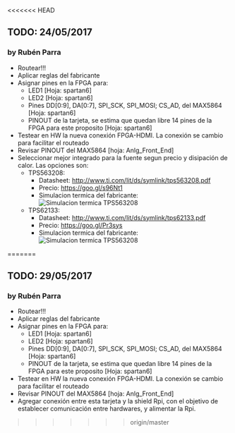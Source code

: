 <<<<<<< HEAD
## TODO: 24/05/2017
### by Rubén Parra

* Routear!!!
* Aplicar reglas del fabricante
* Asignar pines en la FPGA para:
  * LED1 [Hoja: spartan6]
  * LED2 [Hoja: spartan6]
  * Pines DD[0:9], DA[0:7], SPI_SCK, SPI_MOSI; CS_AD, del MAX5864 [Hoja: spartan6]
  * PINOUT de la tarjeta, se estima que quedan libre 14 pines de la FPGA para este proposito [Hoja: spartan6]
* Testear en HW la nueva conexión FPGA-HDMI. La conexión se cambio para facilitar el routeado
* Revisar PINOUT del MAX5864 [hoja: Anlg_Front_End]
* Seleccionar mejor integrado para la fuente segun precio y disipación de calor. Las opciones son:
  * TPS563208: 
    * Datasheet: http://www.ti.com/lit/ds/symlink/tps563208.pdf
    * Precio: https://goo.gl/s96Nt1
    * Simulacion termica del fabricante: 
    ![Simulacion termica TPS563208](http://fotos.subefotos.com/fd05ac863a2705d800aaa84393f9331ao.png)
  * TPS62133: 
    * Datasheet: http://www.ti.com/lit/ds/symlink/tps62133.pdf
    * Precio: https://goo.gl/Pr3sys
    * Simulacion termica del fabricante: 
    ![Simulacion termica TPS563208](https://fotos.subefotos.com/a441aa7c3e94bb9f9e91df4b6af5d83bo.jpg)
  
=======
## TODO: 29/05/2017
### by Rubén Parra

* Routear!!!
* Aplicar reglas del fabricante
* Asignar pines en la FPGA para:
  * LED1 [Hoja: spartan6]
  * LED2 [Hoja: spartan6]
  * Pines DD[0:9], DA[0:7], SPI_SCK, SPI_MOSI; CS_AD, del MAX5864 [Hoja: spartan6]
  * PINOUT de la tarjeta, se estima que quedan libre 14 pines de la FPGA para este proposito [Hoja: spartan6]
* Testear en HW la nueva conexión FPGA-HDMI. La conexión se cambio para facilitar el routeado
* Revisar PINOUT del MAX5864 [hoja: Anlg_Front_End]
* Agregar conexión entre esta tarjeta y la shield Rpi, con el objetivo de establecer comunicación entre hardwares, y alimentar la Rpi.
>>>>>>> origin/master
